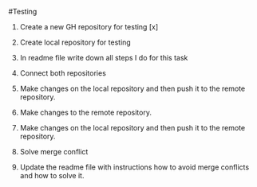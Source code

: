 #Testing

1. Create a new GH repository for testing [x]

2. Create local repository for testing

3. In readme file write down all steps I do for this task

4. Connect both repositories

5. Make changes on the local repository and then push it to the remote repository.

6. Make changes to the remote repository.

7. Make changes on the local repository and then push it to the remote repository.

8. Solve merge conflict

9. Update the readme file with instructions how to avoid merge conflicts and how to solve it.
